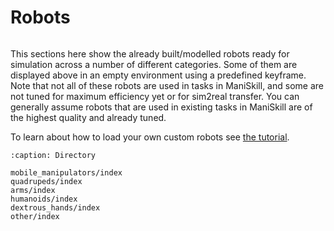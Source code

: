 # Robots

```{figure} images/robot-collage.png
```



This sections here show the already built/modelled robots ready for simulation across a number of different categories. Some of them are displayed above in an empty environment using a predefined keyframe. Note that not all of these robots are used in tasks in ManiSkill, and some are not tuned for maximum efficiency yet or for sim2real transfer. You can generally assume robots that are used in existing tasks in ManiSkill are of the highest quality and already tuned.

To learn about how to load your own custom robots see [the tutorial](../user_guide/tutorials/custom_robots.md).


```{toctree}
:caption: Directory

mobile_manipulators/index
quadrupeds/index
arms/index
humanoids/index
dextrous_hands/index
other/index
```